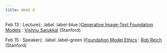 ```yaml
---
title: Week 6
---
```


Feb 13
: Lecture{: .label .label-blue }[Generative Image-Text Foundation Models](#)
  : [Vishnu Sarukkai](https://vsanimator.github.io/) (Stanford)

Feb 15
: Speaker{: .label .label-green }[Foundation Model Ethics](#)
  : [Rob Reich](https://politicalscience.stanford.edu/people/rob-reich) (Stanford)